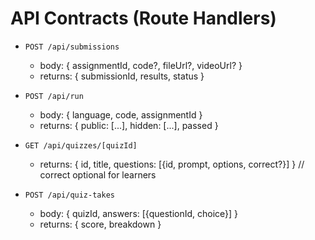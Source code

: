 # API Contracts (Route Handlers)

- `POST /api/submissions`
  - body: { assignmentId, code?, fileUrl?, videoUrl? }
  - returns: { submissionId, results, status }

- `POST /api/run`
  - body: { language, code, assignmentId }
  - returns: { public: [...], hidden: [...], passed }

- `GET /api/quizzes/[quizId]`
  - returns: { id, title, questions: [{id, prompt, options, correct?}] } // correct optional for learners

- `POST /api/quiz-takes`
  - body: { quizId, answers: [{questionId, choice}] }
  - returns: { score, breakdown }
